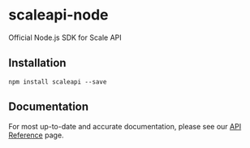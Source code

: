 # scaleapi-node
Official Node.js SDK for Scale API

## Installation

`npm install scaleapi --save`

## Documentation
For most up-to-date and accurate documentation, please see our [API Reference](https://docs.scale.ai) page.
